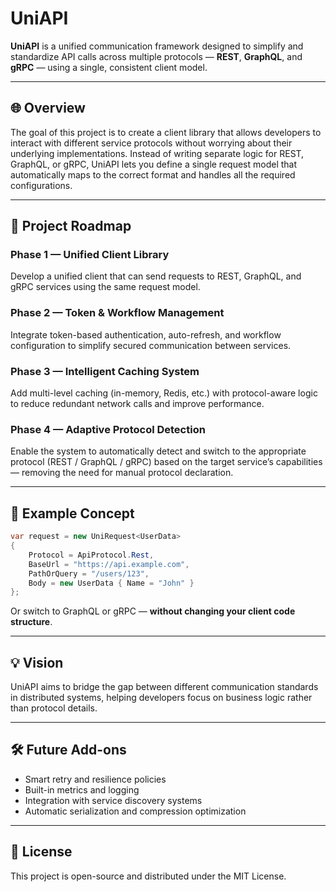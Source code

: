 # UniAPI

**UniAPI** is a unified communication framework designed to simplify and standardize API calls across multiple protocols — **REST**, **GraphQL**, and **gRPC** — using a single, consistent client model.

---

## 🌐 Overview

The goal of this project is to create a client library that allows developers to interact with different service protocols without worrying about their underlying implementations.
Instead of writing separate logic for REST, GraphQL, or gRPC, UniAPI lets you define a single request model that automatically maps to the correct format and handles all the required configurations.

---

## 🚀 Project Roadmap

### **Phase 1 — Unified Client Library**

Develop a unified client that can send requests to REST, GraphQL, and gRPC services using the same request model.

### **Phase 2 — Token & Workflow Management**

Integrate token-based authentication, auto-refresh, and workflow configuration to simplify secured communication between services.

### **Phase 3 — Intelligent Caching System**

Add multi-level caching (in-memory, Redis, etc.) with protocol-aware logic to reduce redundant network calls and improve performance.

### **Phase 4 — Adaptive Protocol Detection**

Enable the system to automatically detect and switch to the appropriate protocol (REST / GraphQL / gRPC) based on the target service’s capabilities — removing the need for manual protocol declaration.

---

## 🧩 Example Concept

```csharp
var request = new UniRequest<UserData>
{
    Protocol = ApiProtocol.Rest,
    BaseUrl = "https://api.example.com",
    PathOrQuery = "/users/123",
    Body = new UserData { Name = "John" }
};
```

Or switch to GraphQL or gRPC — **without changing your client code structure**.

---

## 💡 Vision

UniAPI aims to bridge the gap between different communication standards in distributed systems, helping developers focus on business logic rather than protocol details.

---

## 🛠️ Future Add-ons

* Smart retry and resilience policies
* Built-in metrics and logging
* Integration with service discovery systems
* Automatic serialization and compression optimization

---

## 📄 License

This project is open-source and distributed under the MIT License.
